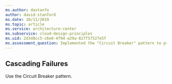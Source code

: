 ```yaml
---
ms.author: dastanfo
author: david-stanford
ms.date: 10/11/2019
ms.topic: article
ms.service: architecture-center
ms.subservice: cloud-design-principles
ms.uid: 2d348cc5-c6e0-4f9d-a29a-827f57527e5f
ms.assessment_question: Implemented the "Circuit Breaker" pattern to prevent cascading failures
---
```

## Cascading Failures

Use the Circuit Breaker pattern.
